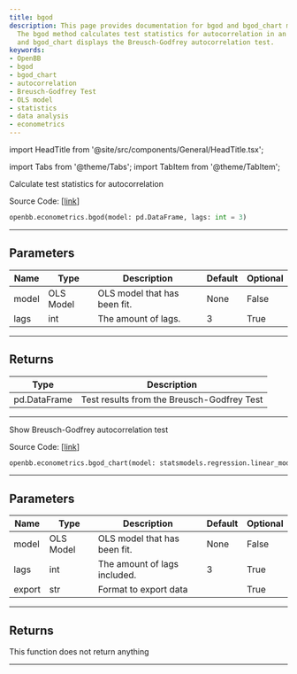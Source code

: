 ```yaml
---
title: bgod
description: This page provides documentation for bgod and bgod_chart methods of OpenBB.
  The bgod method calculates test statistics for autocorrelation in an OLS model,
  and bgod_chart displays the Breusch-Godfrey autocorrelation test.
keywords:
- OpenBB
- bgod
- bgod_chart
- autocorrelation
- Breusch-Godfrey Test
- OLS model
- statistics
- data analysis
- econometrics
---
```


import HeadTitle from '@site/src/components/General/HeadTitle.tsx';

<HeadTitle title="econometrics.bgod - Reference | OpenBB SDK Docs" />

import Tabs from '@theme/Tabs';
import TabItem from '@theme/TabItem';

<Tabs>
<TabItem value="model" label="Model" default>

Calculate test statistics for autocorrelation

Source Code: [[link](https://github.com/OpenBB-finance/OpenBBTerminal/tree/main/openbb_terminal/econometrics/regression_model.py#L525)]

```python
openbb.econometrics.bgod(model: pd.DataFrame, lags: int = 3)
```

---

## Parameters

| Name | Type | Description | Default | Optional |
| ---- | ---- | ----------- | ------- | -------- |
| model | OLS Model | OLS model that has been fit. | None | False |
| lags | int | The amount of lags. | 3 | True |


---

## Returns

| Type | Description |
| ---- | ----------- |
| pd.DataFrame | Test results from the Breusch-Godfrey Test |
---

</TabItem>
<TabItem value="view" label="Chart">

Show Breusch-Godfrey autocorrelation test

Source Code: [[link](https://github.com/OpenBB-finance/OpenBBTerminal/tree/main/openbb_terminal/econometrics/regression_view.py#L141)]

```python
openbb.econometrics.bgod_chart(model: statsmodels.regression.linear_model.RegressionResultsWrapper, lags: int = 3, export: str = "")
```

---

## Parameters

| Name | Type | Description | Default | Optional |
| ---- | ---- | ----------- | ------- | -------- |
| model | OLS Model | OLS model that has been fit. | None | False |
| lags | int | The amount of lags included. | 3 | True |
| export | str | Format to export data |  | True |


---

## Returns

This function does not return anything

---

</TabItem>
</Tabs>

